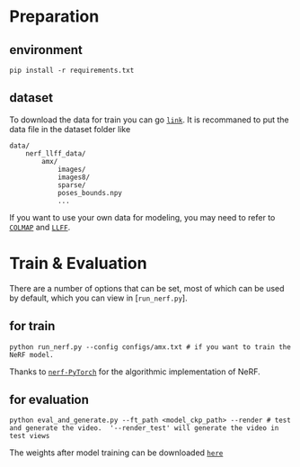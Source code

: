 # Preparation
## environment
```shell
pip install -r requirements.txt
```
## dataset
To download the data for train you can go [`link`](https://drive.google.com/drive/folders/1cBvZsesp2JVvdPzaOePEzB8bqs_ehKG7?usp=drive_link).
It is recommaned to put the data file in the dataset folder like
```
data/
    nerf_llff_data/
        amx/
            images/
            images8/
            sparse/
            poses_bounds.npy
            ...
```
If you want to use your own data for modeling, you may need to refer to [`COLMAP`](https://github.com/colmap/colmap) and [`LLFF`](https://github.com/Fyusion/LLFF).

# Train & Evaluation
There are a number of options that can be set, most of which can be used by default, which you can view in [`run_nerf.py`].

## for train
```
python run_nerf.py --config configs/amx.txt # if you want to train the NeRF model.

```
Thanks to [`nerf-PyTorch`](https://github.com/yenchenlin/nerf-pytorch) for the algorithmic implementation of NeRF.

## for evaluation
```
python eval_and_generate.py --ft_path <model_ckp_path> --render # test and generate the video.  '--render_test' will generate the video in test views
```
The weights after model training can be downloaded [`here`](https://drive.google.com/drive/folders/1cBvZsesp2JVvdPzaOePEzB8bqs_ehKG7?usp=drive_link)



